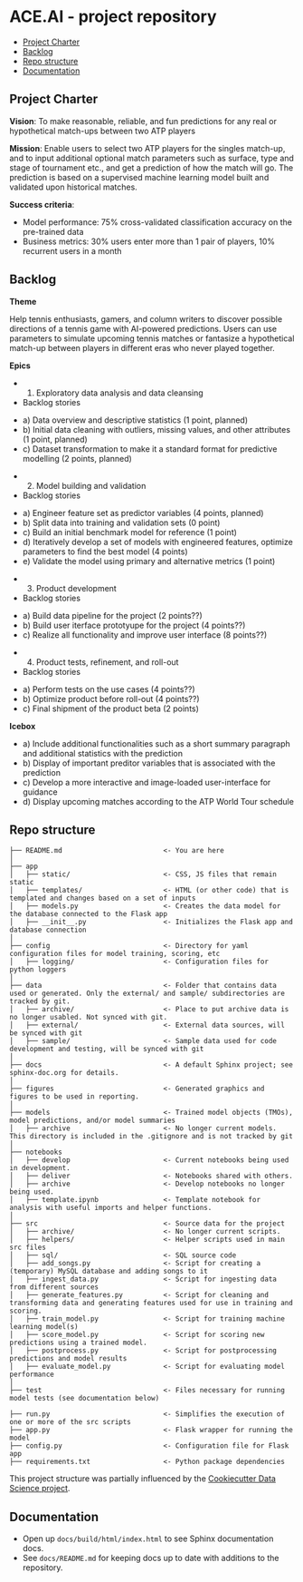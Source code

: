 # ACE.AI - project repository

<!-- toc -->

- [Project Charter](#project-charter)
- [Backlog](#backlog)
- [Repo structure](#repo-structure)
- [Documentation](#documentation)

<!-- tocstop -->

## Project Charter 

**Vision**: To make reasonable, reliable, and fun predictions for any real or hypothetical match-ups between two ATP players

**Mission**: Enable users to select two ATP players for the singles match-up, and to input additional optional match parameters such as surface, type and stage of tournament etc., and get a prediction of how the match will go. The prediction is based on a supervised machine learning model built and validated upon historical matches.

**Success criteria**:

* Model performance: 75% cross-validated classification accuracy on the pre-trained data
* Business metrics: 30% users enter more than 1 pair of players, 10% recurrent users in a month


## Backlog

**Theme**

Help tennis enthusiasts, gamers, and column writers to discover possible directions of a tennis game with AI-powered predictions. Users can use parameters to simulate upcoming tennis matches or fantasize a hypothetical match-up between players in different eras who never played together.

**Epics**

* 1. Exploratory data analysis and data cleansing
* Backlog stories
- a) Data overview and descriptive statistics (1 point, planned)
- b) Initial data cleaning with outliers, missing values, and other attributes (1 point, planned)
- c) Dataset transformation to make it a standard format for predictive modelling (2 points, planned) 

* 2. Model building and validation
* Backlog stories
- a) Engineer feature set as predictor variables (4 points, planned)
- b) Split data into training and validation sets (0 point)
- c) Build an initial benchmark model for reference (1 point)
- d) Iteratively develop a set of models with engineered features, optimize parameters to find the best model (4 points)
- e) Validate the model using primary and alternative metrics (1 point)

* 3. Product development
* Backlog stories
- a) Build data pipeline for the project (2 points??)
- b) Build user iterface prototyupe for the project (4 points??)
- c) Realize all functionality and improve user interface (8 points??)

* 4. Product tests, refinement, and roll-out
* Backlog stories
- a) Perform tests on the use cases (4 points??)
- b) Optimize product before roll-out (4 points??)
- c) Final shipment of the product beta (2 points)

**Icebox**
- a) Include additional functionalities such as a short summary paragraph and additional statistics with the prediction
- b) Display of important preditor variables that is associated with the prediction
- c) Develop a more interactive and image-loaded user-interface for guidance
- d) Display upcoming matches according to the ATP World Tour schedule

## Repo structure 

```
├── README.md                         <- You are here
│
├── app
│   ├── static/                       <- CSS, JS files that remain static 
│   ├── templates/                    <- HTML (or other code) that is templated and changes based on a set of inputs
│   ├── models.py                     <- Creates the data model for the database connected to the Flask app 
│   ├── __init__.py                   <- Initializes the Flask app and database connection
│
├── config                            <- Directory for yaml configuration files for model training, scoring, etc
│   ├── logging/                      <- Configuration files for python loggers
│
├── data                              <- Folder that contains data used or generated. Only the external/ and sample/ subdirectories are tracked by git. 
│   ├── archive/                      <- Place to put archive data is no longer usabled. Not synced with git. 
│   ├── external/                     <- External data sources, will be synced with git
│   ├── sample/                       <- Sample data used for code development and testing, will be synced with git
│
├── docs                              <- A default Sphinx project; see sphinx-doc.org for details.
│
├── figures                           <- Generated graphics and figures to be used in reporting.
│
├── models                            <- Trained model objects (TMOs), model predictions, and/or model summaries
│   ├── archive                       <- No longer current models. This directory is included in the .gitignore and is not tracked by git
│
├── notebooks
│   ├── develop                       <- Current notebooks being used in development.
│   ├── deliver                       <- Notebooks shared with others. 
│   ├── archive                       <- Develop notebooks no longer being used.
│   ├── template.ipynb                <- Template notebook for analysis with useful imports and helper functions. 
│
├── src                               <- Source data for the project 
│   ├── archive/                      <- No longer current scripts.
│   ├── helpers/                      <- Helper scripts used in main src files 
│   ├── sql/                          <- SQL source code
│   ├── add_songs.py                  <- Script for creating a (temporary) MySQL database and adding songs to it 
│   ├── ingest_data.py                <- Script for ingesting data from different sources 
│   ├── generate_features.py          <- Script for cleaning and transforming data and generating features used for use in training and scoring.
│   ├── train_model.py                <- Script for training machine learning model(s)
│   ├── score_model.py                <- Script for scoring new predictions using a trained model.
│   ├── postprocess.py                <- Script for postprocessing predictions and model results
│   ├── evaluate_model.py             <- Script for evaluating model performance 
│
├── test                              <- Files necessary for running model tests (see documentation below) 

├── run.py                            <- Simplifies the execution of one or more of the src scripts 
├── app.py                            <- Flask wrapper for running the model 
├── config.py                         <- Configuration file for Flask app
├── requirements.txt                  <- Python package dependencies 
```
This project structure was partially influenced by the [Cookiecutter Data Science project](https://drivendata.github.io/cookiecutter-data-science/).

## Documentation
 
* Open up `docs/build/html/index.html` to see Sphinx documentation docs. 
* See `docs/README.md` for keeping docs up to date with additions to the repository.

